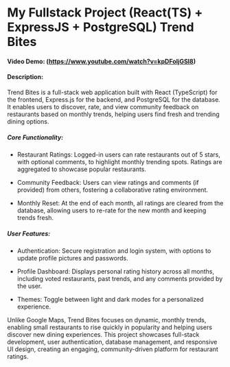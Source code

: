 # My Fullstack Project (React(TS) + ExpressJS + PostgreSQL) Trend Bites

#### Video Demo: (https://www.youtube.com/watch?v=kpDFoljGSl8)

#### Description:

Trend Bites is a full-stack web application built with React (TypeScript) for the frontend, Express.js for the backend, and PostgreSQL for the database. It enables users to discover, rate, and view community feedback on restaurants based on monthly trends, helping users find fresh and trending dining options.

##### Core Functionality:

-  Restaurant Ratings: Logged-in users can rate restaurants out of 5 stars, with optional comments, to highlight monthly trending spots. Ratings are aggregated to showcase popular restaurants.

-  Community Feedback: Users can view ratings and comments (if provided) from others, fostering a collaborative rating environment.

-  Monthly Reset: At the end of each month, all ratings are cleared from the database, allowing users to re-rate for the new month and keeping trends fresh.

##### User Features:

-  Authentication: Secure registration and login system, with options to update profile pictures and passwords.

-  Profile Dashboard: Displays personal rating history across all months, including voted restaurants, past trends, and any comments provided by the user.

-  Themes: Toggle between light and dark modes for a personalized experience.

Unlike Google Maps, Trend Bites focuses on dynamic, monthly trends, enabling small restaurants to rise quickly in popularity and helping users discover new dining experiences. This project showcases full-stack development, user authentication, database management, and responsive UI design, creating an engaging, community-driven platform for restaurant ratings.
